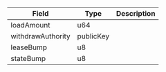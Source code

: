 | Field | Type | Description |
|--|--|--|
| loadAmount |  u64 | |
| withdrawAuthority |  publicKey | |
| leaseBump |  u8 | |
| stateBump |  u8 | |
